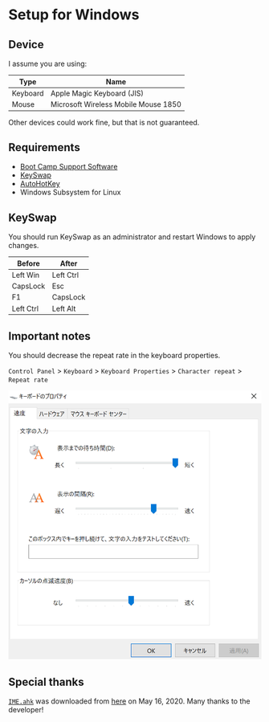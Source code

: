 # Setup for Windows
## Device
I assume you are using:

| Type | Name |
|---|---|
| Keyboard | Apple Magic Keyboard (JIS) |
| Mouse | Microsoft Wireless Mobile Mouse 1850 |

Other devices could work fine, but that is not guaranteed.

## Requirements
- [Boot Camp Support Software](https://support.apple.com/kb/DL1836)
- [KeySwap](https://www.vector.co.jp/soft/winnt/util/se228667.html)
- [AutoHotKey](https://www.autohotkey.com)
- Windows Subsystem for Linux

## KeySwap
You should run KeySwap as an administrator and restart Windows to apply changes.

| Before | After |
|---|---|
| Left Win | Left Ctrl |
| CapsLock | Esc |
| F1 | CapsLock |
| Left Ctrl | Left Alt |

## Important notes
You should decrease the repeat rate in the keyboard properties.

`Control Panel` > `Keyboard` > `Keyboard Properties` > `Character repeat` > `Repeat rate`

![Keyboard properties](keyboard_properties.png)

## Special thanks
[`IME.ahk`](ahk/IME.ahk) was downloaded from [here](https://w.atwiki.jp/eamat/pages/17.html) on May 16, 2020. Many thanks to the developer!